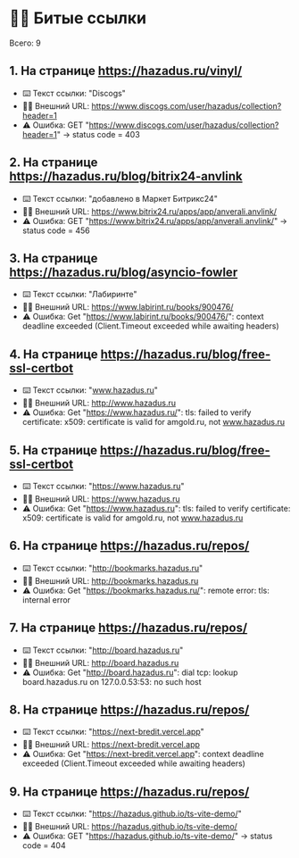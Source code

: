 # ⛓️‍💥 Битые ссылки

Всего: 9

## 1. На странице https://hazadus.ru/vinyl/

- ⌨️ Текст ссылки: "Discogs"
- ⛓️‍💥 Внешний URL: https://www.discogs.com/user/hazadus/collection?header=1
- ⚠️ Ошибка: GET "https://www.discogs.com/user/hazadus/collection?header=1" → status code = 403

## 2. На странице https://hazadus.ru/blog/bitrix24-anvlink

- ⌨️ Текст ссылки: "добавлено в Маркет Битрикс24"
- ⛓️‍💥 Внешний URL: https://www.bitrix24.ru/apps/app/anverali.anvlink/
- ⚠️ Ошибка: GET "https://www.bitrix24.ru/apps/app/anverali.anvlink/" → status code = 456

## 3. На странице https://hazadus.ru/blog/asyncio-fowler

- ⌨️ Текст ссылки: "Лабиринте"
- ⛓️‍💥 Внешний URL: https://www.labirint.ru/books/900476/
- ⚠️ Ошибка: Get "https://www.labirint.ru/books/900476/": context deadline exceeded (Client.Timeout exceeded while awaiting headers)

## 4. На странице https://hazadus.ru/blog/free-ssl-certbot

- ⌨️ Текст ссылки: "www.hazadus.ru"
- ⛓️‍💥 Внешний URL: http://www.hazadus.ru
- ⚠️ Ошибка: Get "https://www.hazadus.ru/": tls: failed to verify certificate: x509: certificate is valid for amgold.ru, not www.hazadus.ru

## 5. На странице https://hazadus.ru/blog/free-ssl-certbot

- ⌨️ Текст ссылки: "https://www.hazadus.ru"
- ⛓️‍💥 Внешний URL: https://www.hazadus.ru
- ⚠️ Ошибка: Get "https://www.hazadus.ru": tls: failed to verify certificate: x509: certificate is valid for amgold.ru, not www.hazadus.ru

## 6. На странице https://hazadus.ru/repos/

- ⌨️ Текст ссылки: "http://bookmarks.hazadus.ru"
- ⛓️‍💥 Внешний URL: http://bookmarks.hazadus.ru
- ⚠️ Ошибка: Get "https://bookmarks.hazadus.ru/": remote error: tls: internal error

## 7. На странице https://hazadus.ru/repos/

- ⌨️ Текст ссылки: "http://board.hazadus.ru"
- ⛓️‍💥 Внешний URL: http://board.hazadus.ru
- ⚠️ Ошибка: Get "http://board.hazadus.ru": dial tcp: lookup board.hazadus.ru on 127.0.0.53:53: no such host

## 8. На странице https://hazadus.ru/repos/

- ⌨️ Текст ссылки: "https://next-bredit.vercel.app"
- ⛓️‍💥 Внешний URL: https://next-bredit.vercel.app
- ⚠️ Ошибка: Get "https://next-bredit.vercel.app": context deadline exceeded (Client.Timeout exceeded while awaiting headers)

## 9. На странице https://hazadus.ru/repos/

- ⌨️ Текст ссылки: "https://hazadus.github.io/ts-vite-demo/"
- ⛓️‍💥 Внешний URL: https://hazadus.github.io/ts-vite-demo/
- ⚠️ Ошибка: GET "https://hazadus.github.io/ts-vite-demo/" → status code = 404
